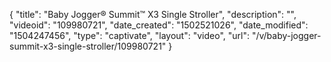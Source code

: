 {
    "title": "Baby Jogger&reg; Summit&trade; X3 Single Stroller",
    "description": "",
    "videoid": "109980721",
    "date_created": "1502521026",
    "date_modified": "1504247456",
    "type": "captivate",
    "layout": "video",
    "url": "\/v\/baby-jogger-summit-x3-single-stroller\/109980721"
}